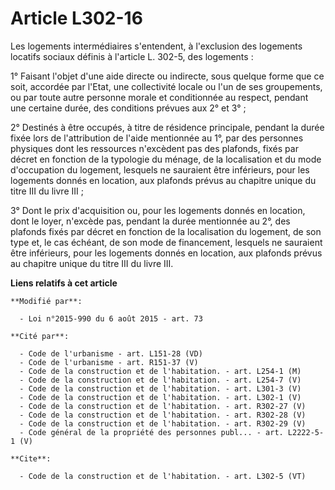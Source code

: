 # Article L302-16

Les logements intermédiaires s'entendent, à l'exclusion des logements locatifs sociaux définis à l'article L. 302-5, des
logements : 

1° Faisant l'objet d'une aide directe ou indirecte, sous quelque forme que ce soit, accordée par l'Etat, une collectivité
locale ou l'un de ses groupements, ou par toute autre personne morale et conditionnée au respect, pendant une certaine durée,
des conditions prévues aux 2° et 3° ; 

2° Destinés à être occupés, à titre de résidence principale, pendant la durée fixée lors de l'attribution de l'aide
mentionnée au 1°, par des personnes physiques dont les ressources n'excèdent pas des plafonds, fixés par décret en fonction
de la typologie du ménage, de la localisation et du mode d'occupation du logement, lesquels ne sauraient être inférieurs,
pour les logements donnés en location, aux plafonds prévus au chapitre unique du titre III du livre III ; 

3° Dont le prix d'acquisition ou, pour les logements donnés en location, dont le loyer, n'excède pas, pendant la durée
mentionnée au 2°, des plafonds fixés par décret en fonction de la localisation du logement, de son type et, le cas échéant,
de son mode de financement, lesquels ne sauraient être inférieurs, pour les logements donnés en location, aux plafonds prévus
au chapitre unique du titre III du livre III.

**Liens relatifs à cet article**

	**Modifié par**:

	  - Loi n°2015-990 du 6 août 2015 - art. 73

	**Cité par**:

	  - Code de l'urbanisme - art. L151-28 (VD)
	  - Code de l'urbanisme - art. R151-37 (V)
	  - Code de la construction et de l'habitation. - art. L254-1 (M)
	  - Code de la construction et de l'habitation. - art. L254-7 (V)
	  - Code de la construction et de l'habitation. - art. L301-3 (V)
	  - Code de la construction et de l'habitation. - art. L302-1 (V)
	  - Code de la construction et de l'habitation. - art. R302-27 (V)
	  - Code de la construction et de l'habitation. - art. R302-28 (V)
	  - Code de la construction et de l'habitation. - art. R302-29 (V)
	  - Code général de la propriété des personnes publ... - art. L2222-5-1 (V)

	**Cite**:

	  - Code de la construction et de l'habitation. - art. L302-5 (VT)
